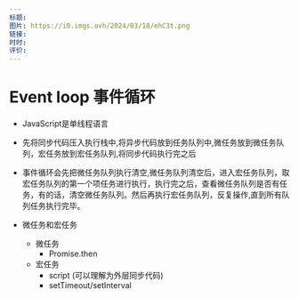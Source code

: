 ```yaml
---
标题: 
图片: https://i0.imgs.ovh/2024/03/18/ehC3t.png
链接: 
时时: 
评价:
---
```


# Event loop 事件循环

- JavaScript是单线程语言
- 先将同步代码压入执行栈中,将异步代码放到任务队列中,微任务放到微任务队列，宏任务放到宏任务队列,将同步代码执行完之后

- 事件循环会先把微任务队列执行清空,微任务队列清空后，进入宏任务队列，取宏任务队列的第一个项任务进行执行，执行完之后，查看微任务队列是否有任务，有的话，清空微任务队列。然后再执行宏任务队列，反复操作,直到所有队列任务执行完毕。

- 微任务和宏任务
  - 微任务
    - Promise.then
  - 宏任务
    - script (可以理解为外层同步代码)
    - setTimeout/setInterval